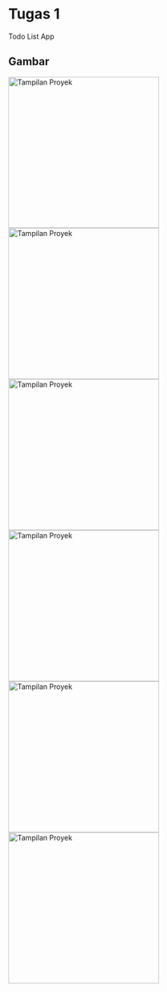 # Tugas 1

Todo List App

## Gambar

<img src="./assets/mentahan/1.jpg" alt="Tampilan Proyek" width="300"/>
</br>
<img src="./assets/mentahan/2.jpg" alt="Tampilan Proyek" width="300"/>
</br>
<img src="./assets/mentahan/3.jpg" alt="Tampilan Proyek" width="300"/>
</br>
<img src="./assets/mentahan/4.jpg" alt="Tampilan Proyek" width="300"/>
</br>
<img src="./assets/mentahan/5.jpg" alt="Tampilan Proyek" width="300"/>
</br>
<img src="./assets/mentahan/6.jpg" alt="Tampilan Proyek" width="300"/>
</br>
